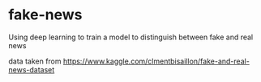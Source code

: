 # fake-news
Using deep learning to train a model to distinguish between fake and real news

data taken from https://www.kaggle.com/clmentbisaillon/fake-and-real-news-dataset
